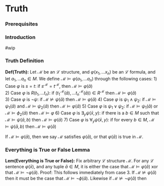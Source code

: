 # Truth

### Prerequisites

### Introduction
#wip
### Truth Definition
**Def(Truth):** Let $\mathcal{M}$ be an $\mathcal{L}$ structure, and $\varphi(x_1, \ldots x_n)$ be an $\mathcal{L}$ formula, and let $a_1, \ldots a_n \in M$. We define $\mathcal{M}\models\varphi(a_1, \ldots a_n)$ through the following cases:
	1) Case $\varphi$ is $s=t$: 
		if $s^\mathcal{M}=t^\mathcal{M}$, then $\mathcal{M} \models \varphi(\bar{a})$   
	2) Case $\varphi$ is $R(t_1, \ldots t_n)$: 
		if $(t_1^\mathcal{M}(\bar{a}),\ldots t_n^\mathcal{M}(\bar{a}))\in R^\mathcal{M}$ then  $\mathcal{M} \models \varphi(\bar{a})$  
	3) Case $\varphi$ is $\neg \psi$:
		if $\mathcal{M} \not \models \psi(\bar{a})$ then $\mathcal{M} \models \varphi(\bar{a})$ 
	4) Case $\varphi$ is $\psi_1 \land \psi_2$:
		if $\mathcal{M}\models \psi_1(\bar{a})$ and $\mathcal{M} \models \psi_2(\bar{a})$ then $\mathcal{M} \models \varphi(\bar{a})$
	5) Case $\varphi$ is $\psi_1 \lor \psi_2$:
		if $\mathcal{M} \models \psi_1(\bar{a})$ or $\mathcal{M} \models \phi_2(\bar{a})$ then $\mathcal{M}\models \varphi$
	6) Case $\varphi$ is $\exists_y \psi(\bar{x},y)$: 
		if there is a $b \in M$ such that $\mathcal{M}\models \psi(\bar{a},b)$ then $\mathcal{M}\models \varphi(\bar{a})$
	7) Case $\varphi$ is $\forall_y \psi(\bar{x},y)$:
		if for every $b \in M$, $\mathcal{M}\models \psi(\bar{a},b)$ then $\mathcal{M}\models \varphi(\bar{a})$ 

If $\mathcal{M}\models \varphi(\bar a)$, then we say $\mathcal{M}$ satisfies $\varphi(\bar a)$, or that $\varphi(\bar a)$ is true in $\mathcal{M}$.


### Everything is True or False Lemma
**Lem(Everything is True or False):** Fix arbitrary $\mathcal{L}$ structure $\mathcal{M}$. For any $\mathcal{L}$ sentence $\varphi(\bar{x})$, and any tuple $\bar{a} \in M$, it is either the case that $\mathcal{M}\models \varphi(\bar{a})$ xor that $\mathcal{M}\models \neg \varphi(\bar a)$.
	Proof: This follows immediately from case $3$. If $\mathcal{M}\not \models \varphi(\bar a)$ then it must be the case that $\mathcal M \models \neg \phi(\bar a)$. Likewise if $\mathcal{M} \not \models \neg \varphi(\bar{a})$ then 
